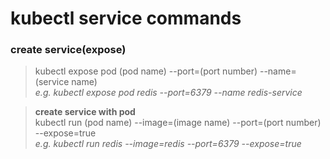 # kubectl service commands

### create service(expose)
> kubectl expose pod (pod name) --port=(port number) --name=(service name) </br>
> *e.g. kubectl expose pod redis --port=6379 --name redis-service*

> **create service with pod** </br>
> kubectl run (pod name) --image=(image name) --port=(port number) --expose=true </br>
> *e.g. kubectl run redis --image=redis --port=6379 --expose=true*